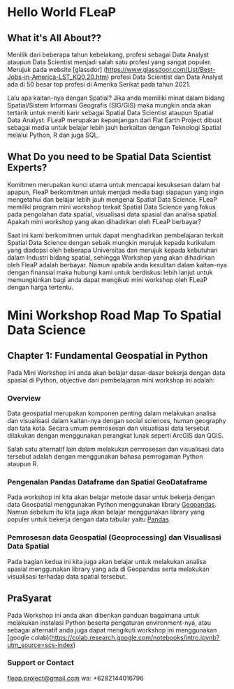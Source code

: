 # Hello World FLeaP
## What it's All About??

Menilik dari beberapa tahun kebelakang, profesi sebagai Data Analyst ataupun Data Scientist menjadi salah satu profesi yang sangat populer. Merujuk pada website [glassdor] (https://www.glassdoor.com/List/Best-Jobs-in-America-LST_KQ0,20.htm) profesi  Data Scientist dan Data Analyst ada di 50 besar top profesi di Amerika Serikat pada tahun 2021.

Lalu apa kaitan-nya dengan Spatial? Jika anda memiliki minat dalam bidang Spatial/Sistem Informasi Geografis (SIG/GIS) maka mungkin anda akan tertarik untuk meniti karir sebagai Spatial Data Scientist ataupun Spatial Data Analyst. FLeaP merupakan kepanjangan dari Flat Earth Project dibuat sebagai media untuk belajar lebih jauh berkaitan dengan Teknologi Spatial melalui Python, R dan juga SQL.

## What Do you need to be Spatial Data Scientist Experts?

Komitmen merupakan kunci utama untuk mencapai kesuksesan dalam hal apapun, FleaP berkomitmen untuk menjadi media bagi siapapun yang ingin mengetahui dan belajar lebih jauh mengenai Spatial Data Science. FLeaP memiliki program  mini workshop terkait Spatial Data Science yang fokus pada pengolahan data spatial, visualisasi data spasial dan analisa spatial. Apakah mini workshop yang akan dihadirkan oleh FLeaP berbayar? 

Saat ini kami berkomitmen untuk dapat menghadirkan pembelajaran terkait Spatial Data Science dengan sebaik mungkin merujuk kepada kurikulum yang diadopsi oleh beberapa Universitas dan merujuk kepada kebutuhan dalam Industri bidang spatial, sehingga Workshop yang akan dihadirkan oleh FleaP adalah berbayar. Namun apabila anda kesulitan dalam kaitan-nya dengan finansial maka hubungi kami untuk berdiskusi lebih lanjut untuk memungkinkan bagi anda dapat mengikuti mini workshop oleh FLeaP dengan harga tertentu.

# Mini Workshop Road Map To Spatial Data Science
## Chapter 1: Fundamental Geospatial in Python

Pada Mini Workshop ini anda akan belajar dasar-dasar bekerja dengan data spasial di Python, objective dari pembelajaran mini workshop ini adalah:

### Overview
Data geospatial merupakan komponen penting dalam melakukan analisa dan visualisasi dalam kaitan-nya dengan social sciences, human geography dan tata kota. Secara umum pemrosesan dan visualisasi data tersebut dilakukan dengan menggunakan perangkat lunak seperti ArcGIS dan QGIS.

Salah satu alternatif lain dalam melakukan pemrosesan dan visualisasi data tersebut adalah dengan menggunakan bahasa pemrogaman Python ataupun R.

### Pengenalan Pandas Dataframe dan Spatial GeoDataframe
Pada workshop ini kita akan belajar metode dasar untuk bekerja dengan data Geospatial menggunakan Python menggunakan library [Geopandas](https://geopandas.org). Namun sebelum itu kita juga akan belajar menggunakan library yang populer untuk bekerja dengan data tabular yaitu [Pandas](https://pandas.pydata.org).

### Pemrosesan data Geospatial (Geoprocessing) dan Visualisasi Data Spatial
Pada bagian kedua ini kita juga akan belajar untuk melakukan analisa spasial menggunakan library yang ada di Geopandas serta melakukan visualisasi terhadap data spatial tersebut.

## PraSyarat
Pada Workshop ini anda akan diberikan panduan bagaimana untuk melakukan instalasi Python beserta pengaturan environment-nya, atau sebagai alternatif anda juga dapat mengikuti workshop ini menggunakan [google colab)(https://colab.research.google.com/notebooks/intro.ipynb?utm_source=scs-index)


### Support or Contact

fleap.project@gmail.com wa: +6282144016796
